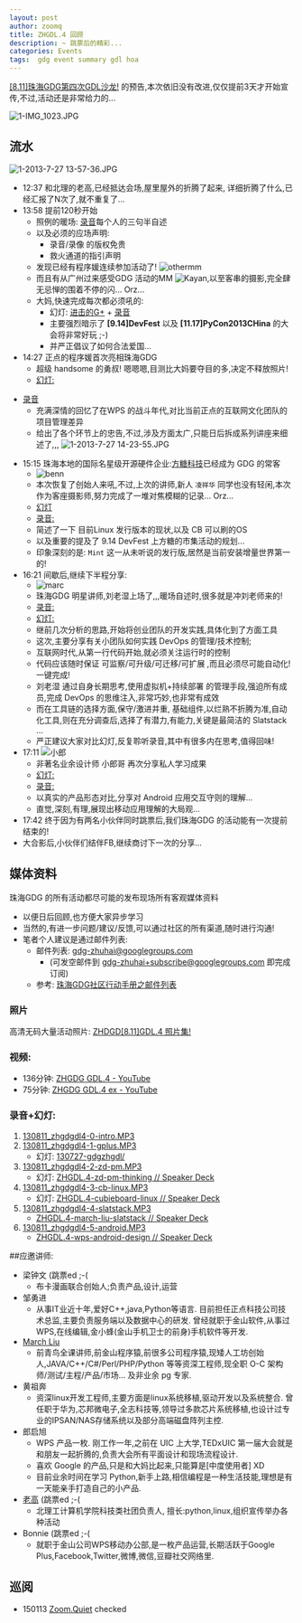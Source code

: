 ```yaml
---
layout: post
author: zoomq
title: ZHGDL.4 回顾
description: ~ 跳票后的精彩...
categories: Events
tags:  gdg event summary gdl hoa
---
```



[[8.11]珠海GDG第四次GDL沙龙!](http://www.chinagdg.com/thread-2783-1-1.html)
的预告,本次依旧没有改进,仅仅提前3天才开始宣传,不过,活动还是非常给力的...

![1-IMG_1023.JPG](http://0.zoomquiet.top/ZHGDG/130811-gdl-4/1-IMG_1023.JPG)


## 流水
![1-2013-7-27 13-57-36.JPG](http://0.zoomquiet.top/ZHGDG/130722-gdl/1-2013-7-27%2013-57-36.JPG)

<!--more-->

- 12:37 和北理的老高,已经抵达会场,屋里屋外的折腾了起来, 详细折腾了什么,已经汇报了N次了,就不重复了...
- 13:58 提前120秒开始
    - 照例的暖场: [录音](http://0.zoomquiet.top/ZHGDG/130811-gdl-4/130811_zhgdgdl4-0-intro.MP3)每个人的三句半自述
    - 以及必须的应场声明:
        + 录音/录像 的版权免贵
        + 救火通道的指引声明
    - 发现已经有程序媛连续参加活动了! ![othermm](http://0.zoomquiet.top/ZHGDG/130811-gdl-4/1-IMG_0920.JPG)
    - 而且有从广州过来感受GDG 活动的MM ![Kayan](http://0.zoomquiet.top/ZHGDG/130811-gdl-4/1-IMG_0888.JPG),以至客串的摄影,完全肆无忌惮的围着不停的闪... Orz...
    - 大妈,快速完成每次都必须吼的:
        - 幻灯: [进击的G+](http://zoomquiet.org/res/s5/130727-gdgzhgdl/) + [录音](http://0.zoomquiet.top/ZHGDG/130811-gdl-4/130811_zhgdgdl4-1-gplus.MP3)
        - 主要强烈暗示了 **[9.14]DevFest** 以及 **[11.17]PyCon2013CHina** 的大会将非常好玩 ;-)
        - 并严正倡议了如何合法爱国...
- 14:27 正点的程序媛首次亮相珠海GDG
    - 超级 handsome 的勇叔! 嗯嗯嗯,目测比大妈要夺目的多,决定不释放照片!
    - [幻灯:](https://speakerdeck.com/zoomquiet/zhgdl-dot-4-zd-pm-thinking)
 + [录音](http://0.zoomquiet.top/ZHGDG/130811-gdl-4/130811_zhgdgdl4-2-zd-pm.MP3)
    - 充满深情的回忆了在WPS 的战斗年代,对比当前正点的互联网文化团队的项目管理差异
    - 给出了各个环节上的忠告,不过,涉及方面太广,只能日后拆成系列讲座来细述了,,,
![1-2013-7-27 14-23-55.JPG](http://0.zoomquiet.top/ZHGDG/130722-gdl/1-2013-7-27%2014-23-55.JPG)
- 15:15 珠海本地的国际名星级开源硬件企业:[方糖科技](http://cubieboard.org)已经成为 GDG 的常客
    - ![benn](http://0.zoomquiet.top/ZHGDG/130811-gdl-4/1-IMG_0879.JPG)
    - 本次恢复了创始人来吼,不过,上次的讲师,新人 `凌祥华` 同学也没有轻闲,本次作为客座摄影师,努力完成了一堆对焦模糊的记录... Orz...
    - [幻灯](https://speakerdeck.com/zoomquiet/zhgdl-dot-4-cubieboard-linux)
    - [录音:](http://0.zoomquiet.top/ZHGDG/130811-gdl-4/130811_zhgdgdl4-3-cb-linux.MP3)
    - 简述了一下 目前Linux 发行版本的现状,以及 CB 可以刷的OS
    - 以及重要的提及了 9.14 DevFest 上方糖的市集活动的规划...
    - 印象深刻的是: `Mint` 这一从未听说的发行版,居然是当前安装增量世界第一的!
- 16:21 间歇后,继续下半程分享:
    - ![marc](http://0.zoomquiet.top/ZHGDG/130811-gdl-4/1-IMG_0993.JPG)
    - 珠海GDG 明星讲师,刘老湿上场了,,,暖场自述时,很多就是冲刘老师来的!
    - [录音:](http://0.zoomquiet.top/ZHGDG/130811-gdl-4/130811_zhgdgdl4-4-slatstack.MP3)
    - [幻灯:](https://speakerdeck.com/zoomquiet/zhgdl-dot-4-march-liu-slatstack)
    - 继前几次分析的思路,开始将创业团队的开发实践,具体化到了方面工具
    - 这次,主要分享有关小团队如何实践 DevOps 的管理/技术控制;
    - 互联网时代,从第一行代码开始,就必须关注运行时的控制
    - 代码应该随时保证 可监察/可升级/可迁移/可扩展 ,而且必须尽可能自动化! 一键完成!
    - 刘老湿 通过自身长期思考,使用虚拟机+持续部署 的管理手段,强迫所有成员,完成 DevOps 的思维注入,非常巧妙,也非常有成效
    - 而在工具链的选择方面,保守/激进并重, 基础组件,以烂熟不折腾为准,自动化工具,则在充分调查后,选择了有潜力,有能力,关键是最简洁的 Slatstack ...
    - 严正建议大家对比幻灯,反复聆听录音,其中有很多内在思考,值得回味!
- 17:11 ![小郎](http://0.zoomquiet.top/ZHGDG/130811-gdl-4/1-IMG_0877.JPG)
    - 非著名业余设计师 小郎哥 再次分享私人学习成果
    - [幻灯:](https://speakerdeck.com/zoomquiet/zhgdl-dot-4-wps-android-design)
    - [录音:](http://0.zoomquiet.top/ZHGDG/130811-gdl-4/130811_zhgdgdl4-5-android.MP3)
    - 以真实的产品形态对比,分享对 Android 应用交互守则的理解...
    - 直觉,深刻,有理,展现出移动应用理解的大局观...
- 17:42 终于因为有两名小伙伴同时跳票后,我们珠海GDG 的活动能有一次提前结束的!
- 大合影后,小伙伴们结伴FB,继续商讨下一次的分享... 

## 媒体资料
珠海GDG 的所有活动都尽可能的发布现场所有客观媒体资料

- 以便日后回顾,也方便大家异步学习
- 当然的,有进一步问题/建议/反馈,可以通过社区的所有渠道,随时进行沟通!
- 笔者个人建议是通过邮件列表:
    + 邮件列表: gdg-zhuhai@googlegroups.com 
        - (可发空邮件到 gdg-zhuhai+subscribe@googlegroups.com 即完成订阅)
    + 参考: [珠海GDG社区行动手册之邮件列表](http://zhgdg.gitcafe.com/2013-06/zh-gdg-mailing/)

### 照片
高清无码大量活动照片: [ZHDGD[8.11]GDL.4 照片集!](https://plus.google.com/events/gallery/c9dopjvgo8idv3pb8802mh3d9n4)

### 视频:

- 136分钟: [ZHGDG GDL.4 - YouTube](https://www.youtube.com/watch?v=JJEwh1eVQ-w)
- 75分钟: [ZHGDG GDL.4 ex - YouTube](https://www.youtube.com/watch?v=Fbs00h-cHxg)

### 录音+幻灯:

1. [130811_zhgdgdl4-0-intro.MP3](http://0.zoomquiet.top/ZHGDG/130811-gdl-4/130811_zhgdgdl4-0-intro.MP3)
1. [130811_zhgdgdl4-1-gplus.MP3](http://0.zoomquiet.top/ZHGDG/130811-gdl-4/130811_zhgdgdl4-1-gplus.MP3)
    - 幻灯: [130727-gdgzhgdl/](http://zoomquiet.org/res/s5/130727-gdgzhgdl/)
1. [130811_zhgdgdl4-2-zd-pm.MP3](http://0.zoomquiet.top/ZHGDG/130811-gdl-4/130811_zhgdgdl4-2-zd-pm.MP3)
    - 幻灯: [ZHGDL.4-zd-pm-thinking // Speaker Deck](https://speakerdeck.com/zoomquiet/zhgdl-dot-4-zd-pm-thinking)
1. [130811_zhgdgdl4-3-cb-linux.MP3](http://0.zoomquiet.top/ZHGDG/130811-gdl-4/130811_zhgdgdl4-3-cb-linux.MP3)
    - 幻灯: [ZHGDL.4-cubieboard-linux // Speaker Deck](https://speakerdeck.com/zoomquiet/zhgdl-dot-4-cubieboard-linux)
1. [130811_zhgdgdl4-4-slatstack.MP3](http://0.zoomquiet.top/ZHGDG/130811-gdl-4/130811_zhgdgdl4-4-slatstack.MP3)
    - [ZHGDL.4-march-liu-slatstack // Speaker Deck](https://speakerdeck.com/zoomquiet/zhgdl-dot-4-march-liu-slatstack)
1. [130811_zhgdgdl4-5-android.MP3](http://0.zoomquiet.top/ZHGDG/130811-gdl-4/130811_zhgdgdl4-5-android.MP3)
    - [ZHGDL.4-wps-android-design // Speaker Deck](https://speakerdeck.com/zoomquiet/zhgdl-dot-4-wps-android-design)






##应邀讲师:
- 梁钟文 (跳票ed ;-(
    - 布卡漫画联合创始人;负责产品,设计,运营
- 邹勇进
    - 从事IT业近十年,爱好C++,java,Python等语言. 目前担任正点科技公司技术总监,主要负责服务端以及数据中心的研发. 曾经就职于金山软件,从事过WPS,在线编辑,金小蜂(金山手机卫士的前身)手机软件等开发. 
- [March Liu](http://weibo.com/marchliu)
     - 前青鸟全课讲师,前金山程序猿,前很多公司程序猿,现矮人工坊创始人,JAVA/C++/C#/Perl/PHP/Python 等等资深工程师,现全职 O-C 架构师/测试/主程/产品/市场... 及非业余 pg 专家. 
- 黄祖奔
    - 资深linux开发工程师,主要方面是linux系统移植,驱动开发以及系统整合. 曾任职于华为,芯邦微电子,全志科技等,领导过多款芯片系统移植,也设计过专业的IPSAN/NAS存储系统以及部分高端磁盘阵列主控. 
- 郎启旭
    - WPS 产品一枚. 刚工作一年,之前在 UIC 上大学,TEDxUIC 第一届大会就是和朋友一起折腾的,负责大会所有平面设计和现场流程设计. 
    - 喜欢 Google 的产品,只是和大妈比起来,只能算是[中度使用者] XD
    - 目前业余时间在学习 Python,新手上路,相信编程是一种生活技能,理想是有一天能亲手打造自己的小产品. 
- [老高](https://plus.google.com/117748977541777950944/about) (跳票ed ;-(
    - 北理工计算机学院科技类社团负责人, 擅长:python,linux,组织宣传举办各种活动 
- Bonnie (跳票ed ;-(
    - 就职于金山公司WPS移动办公部,是一枚产品运营,长期活跃于Google Plus,Facebook,Twitter,微博,微信,豆瓣社交网络里. 


## 巡阅
- 150113 [Zoom.Quiet](http://zoomquiet.io/) checked




